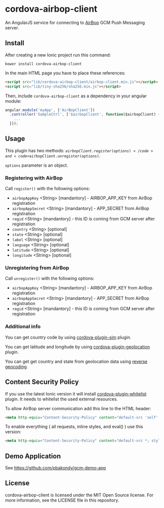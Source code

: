 # cordova-airbop-client

An AngularJS service for connecting to [AirBop](http://www.airbop.com/) GCM Push Messaging server.

## Install

After creating a new Ionic project run this command:

```
bower install cordova-airbop-client
```

In the main HTML page you have to place these references:

```html
<script src="lib/cordova-airbop-client/airbop-client.min.js"></script>
<script src="lib/tiny-sha256/sha256.min.js"></script>
```

Then, include <code>cordova-airbop-client</code> as a dependency in your angular module:

```js
angular.module('myApp', ['AirBopClient'])
  .controller('SampleCtrl', ['$airbopClient', function($airbopClient) {
    ...  
  }]);
```

## Usage

This plugin has two methods: <code>$airbopClient.register(options)</code> and <code>$airbopClient.unregister(options)</code>.

<code>options</code> parameter is an object.

### Registering with AirBop

Call <code>register()</code> with the following options:

* <code>airbopAppKey</code> &lt;String&gt; [mandantory] - AIRBOP_APP_KEY from AirBop registration
* <code>airbopAppSecret</code> &lt;String&gt; [mandantory] - APP_SECRET from AirBop registration
* <code>regid</code> &lt;String&gt; [mandantory] - this ID is coming from GCM server after registration
* <code>country</code> &lt;String&gt; [optional]
* <code>state</code> &lt;String&gt; [optional]
* <code>label</code> &lt;String&gt; [optional]
* <code>language</code> &lt;String&gt; [optional]
* <code>latitude</code> &lt;String&gt; [optional]
* <code>longitude</code> &lt;String&gt; [optional]

### Unregistering from AirBop

Call <code>unregister()</code> with the following options:

* <code>airbopAppKey</code> &lt;String&gt; [mandantory] - AIRBOP_APP_KEY from AirBop registration
* <code>airbopAppSecret</code> &lt;String&gt; [mandantory] - APP_SECRET from AirBop registration
* <code>regid</code> &lt;String&gt; [mandantory] - this ID is coming from GCM server after registration

### Additional info

You can get country code by using [cordova-plugin-sim](https://github.com/pbakondy/cordova-plugin-sim) plugin.

You can get latitude and longitude by using [cordova-plugin-geolocation](https://github.com/apache/cordova-plugin-geolocation) plugin.

You can get get country and state from geolocation data using [reverse geocoding](https://developers.google.com/maps/documentation/geocoding/?csw=1#ReverseGeocoding).

## Content Security Policy

If you use the latest Ionic version it will install [cordova-plugin-whitelist](https://github.com/apache/cordova-plugin-whitelist) plugin.
It needs to whitelist the used external resources.

To allow AirBop server communication add this line to the HTML header:

```html
<meta http-equiv="Content-Security-Policy" content="default-src 'self' airbop.com">
```

To enable everything ( all requests, inline styles, and eval() ) use this version:

```html
<meta http-equiv="Content-Security-Policy" content="default-src *; style-src 'self' 'unsafe-inline'; script-src 'self' 'unsafe-inline' 'unsafe-eval'">
```


## Demo Application

See https://github.com/pbakondy/gcm-demo-app


## License

cordova-airbop-client is licensed under the MIT Open Source license. For more information, see the LICENSE file in this repository.
